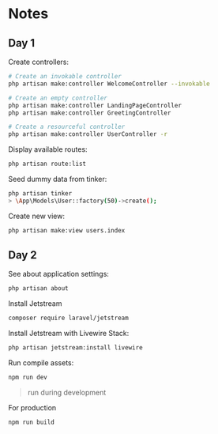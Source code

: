 # Notes

## Day 1

Create controllers:

```bash
# Create an invokable controller
php artisan make:controller WelcomeController --invokable

# Create an empty controller
php artisan make:controller LandingPageController
php artisan make:controller GreetingController

# Create a resourceful controller
php artisan make:controller UserController -r
```

Display available routes:

```bash
php artisan route:list
```

Seed dummy data from tinker:

```bash
php artisan tinker
> \App\Models\User::factory(50)->create();
```

Create new view:

```bash
php artisan make:view users.index
```

## Day 2

See about application settings:

```bash
php artisan about
```

Install Jetstream

```bash
composer require laravel/jetstream
```

Install Jetstream with Livewire Stack:

```bash
php artisan jetstream:install livewire
```

Run compile assets:

```bash
npm run dev
```

> run during development

For production

```bash
npm run build
```
